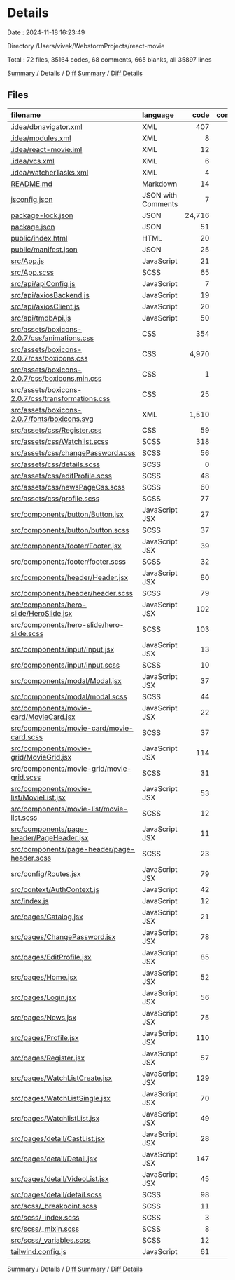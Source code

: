 # Details

Date : 2024-11-18 16:23:49

Directory /Users/vivek/WebstormProjects/react-movie

Total : 72 files,  35164 codes, 68 comments, 665 blanks, all 35897 lines

[Summary](results.md) / Details / [Diff Summary](diff.md) / [Diff Details](diff-details.md)

## Files
| filename | language | code | comment | blank | total |
| :--- | :--- | ---: | ---: | ---: | ---: |
| [.idea/dbnavigator.xml](/.idea/dbnavigator.xml) | XML | 407 | 0 | 0 | 407 |
| [.idea/modules.xml](/.idea/modules.xml) | XML | 8 | 0 | 0 | 8 |
| [.idea/react-movie.iml](/.idea/react-movie.iml) | XML | 12 | 0 | 0 | 12 |
| [.idea/vcs.xml](/.idea/vcs.xml) | XML | 6 | 0 | 0 | 6 |
| [.idea/watcherTasks.xml](/.idea/watcherTasks.xml) | XML | 4 | 0 | 0 | 4 |
| [README.md](/README.md) | Markdown | 14 | 0 | 14 | 28 |
| [jsconfig.json](/jsconfig.json) | JSON with Comments | 7 | 0 | 1 | 8 |
| [package-lock.json](/package-lock.json) | JSON | 24,716 | 0 | 1 | 24,717 |
| [package.json](/package.json) | JSON | 51 | 0 | 1 | 52 |
| [public/index.html](/public/index.html) | HTML | 20 | 23 | 1 | 44 |
| [public/manifest.json](/public/manifest.json) | JSON | 25 | 0 | 1 | 26 |
| [src/App.js](/src/App.js) | JavaScript | 21 | 0 | 6 | 27 |
| [src/App.scss](/src/App.scss) | SCSS | 65 | 0 | 20 | 85 |
| [src/api/apiConfig.js](/src/api/apiConfig.js) | JavaScript | 7 | 0 | 1 | 8 |
| [src/api/axiosBackend.js](/src/api/axiosBackend.js) | JavaScript | 19 | 6 | 4 | 29 |
| [src/api/axiosClient.js](/src/api/axiosClient.js) | JavaScript | 20 | 0 | 6 | 26 |
| [src/api/tmdbApi.js](/src/api/tmdbApi.js) | JavaScript | 50 | 2 | 7 | 59 |
| [src/assets/boxicons-2.0.7/css/animations.css](/src/assets/boxicons-2.0.7/css/animations.css) | CSS | 354 | 0 | 32 | 386 |
| [src/assets/boxicons-2.0.7/css/boxicons.css](/src/assets/boxicons-2.0.7/css/boxicons.css) | CSS | 4,970 | 0 | 55 | 5,025 |
| [src/assets/boxicons-2.0.7/css/boxicons.min.css](/src/assets/boxicons-2.0.7/css/boxicons.min.css) | CSS | 1 | 0 | 0 | 1 |
| [src/assets/boxicons-2.0.7/css/transformations.css](/src/assets/boxicons-2.0.7/css/transformations.css) | CSS | 25 | 0 | 6 | 31 |
| [src/assets/boxicons-2.0.7/fonts/boxicons.svg](/src/assets/boxicons-2.0.7/fonts/boxicons.svg) | XML | 1,510 | 0 | 0 | 1,510 |
| [src/assets/css/Register.css](/src/assets/css/Register.css) | CSS | 59 | 0 | 8 | 67 |
| [src/assets/css/Watchlist.scss](/src/assets/css/Watchlist.scss) | SCSS | 318 | 6 | 60 | 384 |
| [src/assets/css/changePassword.scss](/src/assets/css/changePassword.scss) | SCSS | 56 | 0 | 10 | 66 |
| [src/assets/css/details.scss](/src/assets/css/details.scss) | SCSS | 0 | 0 | 1 | 1 |
| [src/assets/css/editProfile.scss](/src/assets/css/editProfile.scss) | SCSS | 48 | 0 | 8 | 56 |
| [src/assets/css/newsPageCss.scss](/src/assets/css/newsPageCss.scss) | SCSS | 60 | 0 | 12 | 72 |
| [src/assets/css/profile.scss](/src/assets/css/profile.scss) | SCSS | 77 | 2 | 15 | 94 |
| [src/components/button/Button.jsx](/src/components/button/Button.jsx) | JavaScript JSX | 27 | 0 | 6 | 33 |
| [src/components/button/button.scss](/src/components/button/button.scss) | SCSS | 37 | 0 | 7 | 44 |
| [src/components/footer/Footer.jsx](/src/components/footer/Footer.jsx) | JavaScript JSX | 39 | 0 | 6 | 45 |
| [src/components/footer/footer.scss](/src/components/footer/footer.scss) | SCSS | 32 | 0 | 9 | 41 |
| [src/components/header/Header.jsx](/src/components/header/Header.jsx) | JavaScript JSX | 80 | 3 | 13 | 96 |
| [src/components/header/header.scss](/src/components/header/header.scss) | SCSS | 79 | 0 | 17 | 96 |
| [src/components/hero-slide/HeroSlide.jsx](/src/components/hero-slide/HeroSlide.jsx) | JavaScript JSX | 102 | 1 | 24 | 127 |
| [src/components/hero-slide/hero-slide.scss](/src/components/hero-slide/hero-slide.scss) | SCSS | 103 | 0 | 23 | 126 |
| [src/components/input/Input.jsx](/src/components/input/Input.jsx) | JavaScript JSX | 13 | 0 | 4 | 17 |
| [src/components/input/input.scss](/src/components/input/input.scss) | SCSS | 10 | 0 | 2 | 12 |
| [src/components/modal/Modal.jsx](/src/components/modal/Modal.jsx) | JavaScript JSX | 37 | 0 | 13 | 50 |
| [src/components/modal/modal.scss](/src/components/modal/modal.scss) | SCSS | 44 | 0 | 8 | 52 |
| [src/components/movie-card/MovieCard.jsx](/src/components/movie-card/MovieCard.jsx) | JavaScript JSX | 22 | 0 | 11 | 33 |
| [src/components/movie-card/movie-card.scss](/src/components/movie-card/movie-card.scss) | SCSS | 37 | 0 | 6 | 43 |
| [src/components/movie-grid/MovieGrid.jsx](/src/components/movie-grid/MovieGrid.jsx) | JavaScript JSX | 114 | 0 | 18 | 132 |
| [src/components/movie-grid/movie-grid.scss](/src/components/movie-grid/movie-grid.scss) | SCSS | 31 | 0 | 8 | 39 |
| [src/components/movie-list/MovieList.jsx](/src/components/movie-list/MovieList.jsx) | JavaScript JSX | 53 | 0 | 13 | 66 |
| [src/components/movie-list/movie-list.scss](/src/components/movie-list/movie-list.scss) | SCSS | 12 | 0 | 4 | 16 |
| [src/components/page-header/PageHeader.jsx](/src/components/page-header/PageHeader.jsx) | JavaScript JSX | 11 | 0 | 6 | 17 |
| [src/components/page-header/page-header.scss](/src/components/page-header/page-header.scss) | SCSS | 23 | 0 | 6 | 29 |
| [src/config/Routes.jsx](/src/config/Routes.jsx) | JavaScript JSX | 79 | 0 | 5 | 84 |
| [src/context/AuthContext.js](/src/context/AuthContext.js) | JavaScript | 42 | 3 | 12 | 57 |
| [src/index.js](/src/index.js) | JavaScript | 12 | 0 | 2 | 14 |
| [src/pages/Catalog.jsx](/src/pages/Catalog.jsx) | JavaScript JSX | 21 | 0 | 8 | 29 |
| [src/pages/ChangePassword.jsx](/src/pages/ChangePassword.jsx) | JavaScript JSX | 78 | 0 | 8 | 86 |
| [src/pages/EditProfile.jsx](/src/pages/EditProfile.jsx) | JavaScript JSX | 85 | 2 | 10 | 97 |
| [src/pages/Home.jsx](/src/pages/Home.jsx) | JavaScript JSX | 52 | 0 | 8 | 60 |
| [src/pages/Login.jsx](/src/pages/Login.jsx) | JavaScript JSX | 56 | 2 | 5 | 63 |
| [src/pages/News.jsx](/src/pages/News.jsx) | JavaScript JSX | 75 | 0 | 9 | 84 |
| [src/pages/Profile.jsx](/src/pages/Profile.jsx) | JavaScript JSX | 110 | 2 | 13 | 125 |
| [src/pages/Register.jsx](/src/pages/Register.jsx) | JavaScript JSX | 57 | 1 | 5 | 63 |
| [src/pages/WatchListCreate.jsx](/src/pages/WatchListCreate.jsx) | JavaScript JSX | 129 | 10 | 18 | 157 |
| [src/pages/WatchListSingle.jsx](/src/pages/WatchListSingle.jsx) | JavaScript JSX | 70 | 1 | 10 | 81 |
| [src/pages/WatchlistList.jsx](/src/pages/WatchlistList.jsx) | JavaScript JSX | 49 | 1 | 10 | 60 |
| [src/pages/detail/CastList.jsx](/src/pages/detail/CastList.jsx) | JavaScript JSX | 28 | 0 | 8 | 36 |
| [src/pages/detail/Detail.jsx](/src/pages/detail/Detail.jsx) | JavaScript JSX | 147 | 2 | 15 | 164 |
| [src/pages/detail/VideoList.jsx](/src/pages/detail/VideoList.jsx) | JavaScript JSX | 45 | 0 | 14 | 59 |
| [src/pages/detail/detail.scss](/src/pages/detail/detail.scss) | SCSS | 98 | 0 | 19 | 117 |
| [src/scss/_breakpoint.scss](/src/scss/_breakpoint.scss) | SCSS | 11 | 0 | 3 | 14 |
| [src/scss/_index.scss](/src/scss/_index.scss) | SCSS | 3 | 0 | 1 | 4 |
| [src/scss/_mixin.scss](/src/scss/_mixin.scss) | SCSS | 8 | 0 | 2 | 10 |
| [src/scss/_variables.scss](/src/scss/_variables.scss) | SCSS | 12 | 0 | 6 | 18 |
| [tailwind.config.js](/tailwind.config.js) | JavaScript | 61 | 1 | 0 | 62 |

[Summary](results.md) / Details / [Diff Summary](diff.md) / [Diff Details](diff-details.md)